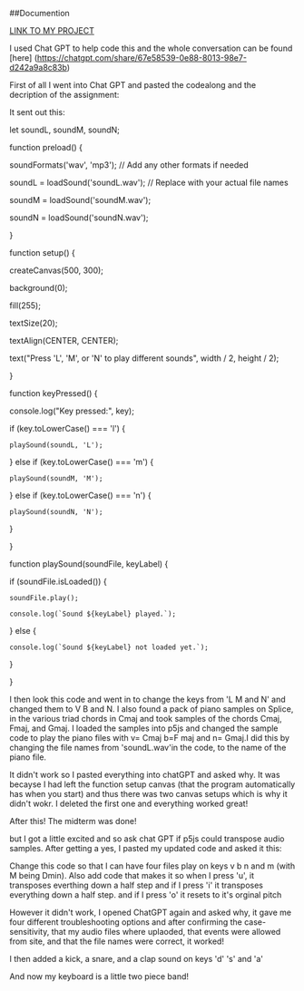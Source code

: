 ##Documention

[LINK TO MY PROJECT](https://editor.p5js.org/anniespade/full/SWDWKQNDD)

I used Chat GPT to help code this and the whole conversation can be found [here] (https://chatgpt.com/share/67e58539-0e88-8013-98e7-d242a9a8c83b)


First of all I went into Chat GPT and pasted the codealong and the decription of the assignment:

It sent out this:


let soundL, soundM, soundN;


function preload() {
	
  soundFormats('wav', 'mp3');  // Add any other formats if needed
  
  soundL = loadSound('soundL.wav');  // Replace with your actual file names
  
  soundM = loadSound('soundM.wav');
  
  soundN = loadSound('soundN.wav');
  
}


function setup() {
	
  createCanvas(500, 300);
  
  background(0);
  
  fill(255);
  
  textSize(20);
  
  textAlign(CENTER, CENTER);
  
  text("Press 'L', 'M', or 'N' to play different sounds", width / 2, height / 2);
  
}


function keyPressed() {
	
  console.log("Key pressed:", key);
  

  if (key.toLowerCase() === 'l') {
	  
    playSound(soundL, 'L');
	
  } else if (key.toLowerCase() === 'm') {
	  
    playSound(soundM, 'M');
	
  } else if (key.toLowerCase() === 'n') {
	  
    playSound(soundN, 'N');
	
  }
  
}


function playSound(soundFile, keyLabel) {
	
  if (soundFile.isLoaded()) {
	  
    soundFile.play();
	
    console.log(`Sound ${keyLabel} played.`);
	
  } else {
	  
    console.log(`Sound ${keyLabel} not loaded yet.`);
	
  }
  
}

I then look this code and went in to change the keys from 'L M and N' and changed them to V B and N. I also found a pack of piano samples on Splice, in the various triad chords in Cmaj and took samples of the chords Cmaj, Fmaj, and Gmaj. I loaded the samples into p5js and changed the sample code to play the piano files with v= Cmaj b=F maj and n= Gmaj.I did this by changing the file names from 'soundL.wav'in the code, to the name of the piano file.


It didn't work so I pasted everything into chatGPT and asked why. It was becayse I had left the function setup canvas (that the program automatically has when you start) and thus there was two canvas setups which is why it didn't wokr. I deleted the first one and everything worked great!


After this! The midterm was done!


but I got a little excited and so ask chat GPT if p5js could transpose audio samples. After getting a yes, I pasted my updated code and asked it this:


Change this code so that I can have four files play on keys v b n and m (with M being Dmin). Also add code that makes it so when I press 'u', it transposes everthing down a half step and if I press 'i' it transposes everything down a half step. and if I press 'o' it resets to it's orginal pitch


However it didn't work, I opened ChatGPT again and asked why, it gave me four different troubleshooting options and after confirming the case-sensitivity, that my audio files where uplaoded, that events were allowed from site, and that the file names were correct, it worked!



I then added a kick, a snare, and a clap sound on keys 'd' 's' and 'a'


And now my keyboard is a little two piece band!


